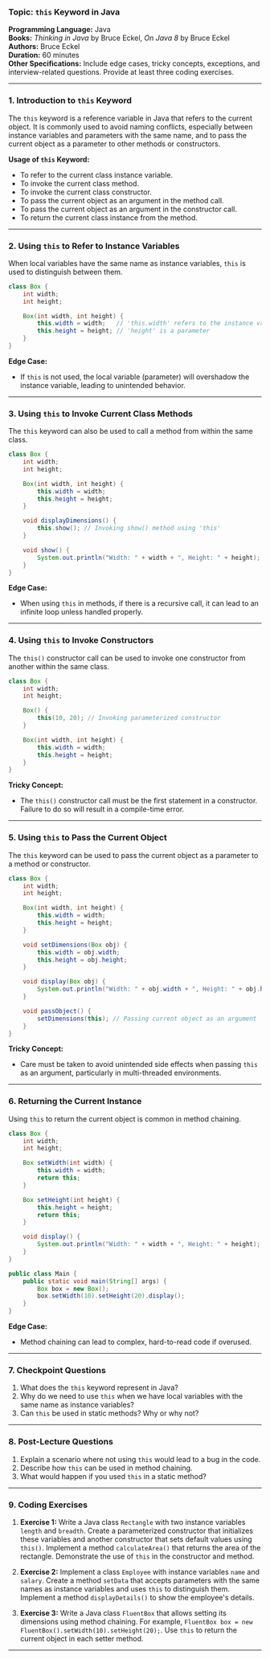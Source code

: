 ### **Topic: `this` Keyword in Java**

**Programming Language:** Java  
**Books:** *Thinking in Java* by Bruce Eckel, *On Java 8* by Bruce Eckel  
**Authors:** Bruce Eckel  
**Duration:** 60 minutes  
**Other Specifications:** Include edge cases, tricky concepts, exceptions, and interview-related questions. Provide at least three coding exercises.

---

### **1. Introduction to `this` Keyword**
The `this` keyword is a reference variable in Java that refers to the current object. It is commonly used to avoid naming conflicts, especially between instance variables and parameters with the same name, and to pass the current object as a parameter to other methods or constructors.

**Usage of `this` Keyword:**
- To refer to the current class instance variable.
- To invoke the current class method.
- To invoke the current class constructor.
- To pass the current object as an argument in the method call.
- To pass the current object as an argument in the constructor call.
- To return the current class instance from the method.

---

### **2. Using `this` to Refer to Instance Variables**

When local variables have the same name as instance variables, `this` is used to distinguish between them.

```java
class Box {
    int width;
    int height;

    Box(int width, int height) {
        this.width = width;   // 'this.width' refers to the instance variable
        this.height = height; // 'height' is a parameter
    }
}
```

**Edge Case:**
- If `this` is not used, the local variable (parameter) will overshadow the instance variable, leading to unintended behavior.

---

### **3. Using `this` to Invoke Current Class Methods**

The `this` keyword can also be used to call a method from within the same class.

```java
class Box {
    int width;
    int height;

    Box(int width, int height) {
        this.width = width;
        this.height = height;
    }

    void displayDimensions() {
        this.show(); // Invoking show() method using 'this'
    }

    void show() {
        System.out.println("Width: " + width + ", Height: " + height);
    }
}
```

**Edge Case:**
- When using `this` in methods, if there is a recursive call, it can lead to an infinite loop unless handled properly.

---

### **4. Using `this` to Invoke Constructors**

The `this()` constructor call can be used to invoke one constructor from another within the same class.

```java
class Box {
    int width;
    int height;

    Box() {
        this(10, 20); // Invoking parameterized constructor
    }

    Box(int width, int height) {
        this.width = width;
        this.height = height;
    }
}
```

**Tricky Concept:**
- The `this()` constructor call must be the first statement in a constructor. Failure to do so will result in a compile-time error.

---

### **5. Using `this` to Pass the Current Object**

The `this` keyword can be used to pass the current object as a parameter to a method or constructor.

```java
class Box {
    int width;
    int height;

    Box(int width, int height) {
        this.width = width;
        this.height = height;
    }

    void setDimensions(Box obj) {
        this.width = obj.width;
        this.height = obj.height;
    }

    void display(Box obj) {
        System.out.println("Width: " + obj.width + ", Height: " + obj.height);
    }

    void passObject() {
        setDimensions(this); // Passing current object as an argument
    }
}
```

**Tricky Concept:**
- Care must be taken to avoid unintended side effects when passing `this` as an argument, particularly in multi-threaded environments.

---

### **6. Returning the Current Instance**

Using `this` to return the current object is common in method chaining.

```java
class Box {
    int width;
    int height;

    Box setWidth(int width) {
        this.width = width;
        return this;
    }

    Box setHeight(int height) {
        this.height = height;
        return this;
    }

    void display() {
        System.out.println("Width: " + width + ", Height: " + height);
    }
}

public class Main {
    public static void main(String[] args) {
        Box box = new Box();
        box.setWidth(10).setHeight(20).display();
    }
}
```

**Edge Case:**
- Method chaining can lead to complex, hard-to-read code if overused.

---

### **7. Checkpoint Questions**

1. What does the `this` keyword represent in Java?
2. Why do we need to use `this` when we have local variables with the same name as instance variables?
3. Can `this` be used in static methods? Why or why not?

---

### **8. Post-Lecture Questions**

1. Explain a scenario where not using `this` would lead to a bug in the code.
2. Describe how `this` can be used in method chaining.
3. What would happen if you used `this` in a static method?

---

### **9. Coding Exercises**

1. **Exercise 1:**
   Write a Java class `Rectangle` with two instance variables `length` and `breadth`. Create a parameterized constructor that initializes these variables and another constructor that sets default values using `this()`. Implement a method `calculateArea()` that returns the area of the rectangle. Demonstrate the use of `this` in the constructor and method.

2. **Exercise 2:**
   Implement a class `Employee` with instance variables `name` and `salary`. Create a method `setData` that accepts parameters with the same names as instance variables and uses `this` to distinguish them. Implement a method `displayDetails()` to show the employee's details.

3. **Exercise 3:**
   Write a Java class `FluentBox` that allows setting its dimensions using method chaining. For example, `FluentBox box = new FluentBox().setWidth(10).setHeight(20);`. Use `this` to return the current object in each setter method.

---
